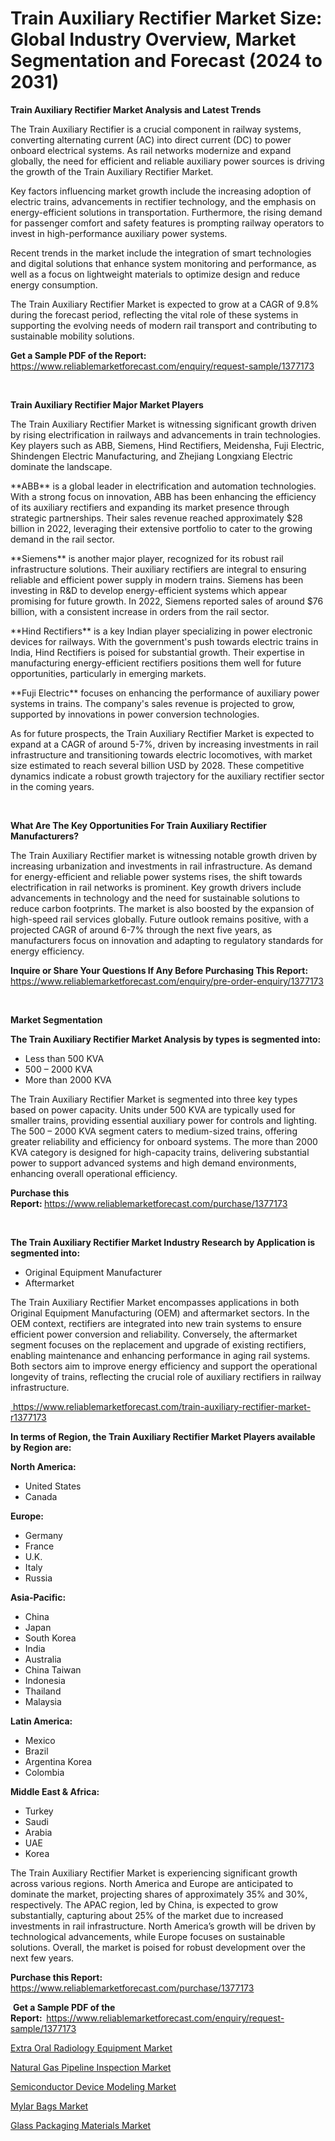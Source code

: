 <p><h1>Train Auxiliary Rectifier Market Size: Global Industry Overview, Market Segmentation and Forecast (2024 to 2031)</h1></p><p><strong>Train Auxiliary Rectifier Market Analysis and Latest Trends</strong></p>
<p><p>The Train Auxiliary Rectifier is a crucial component in railway systems, converting alternating current (AC) into direct current (DC) to power onboard electrical systems. As rail networks modernize and expand globally, the need for efficient and reliable auxiliary power sources is driving the growth of the Train Auxiliary Rectifier Market. </p><p>Key factors influencing market growth include the increasing adoption of electric trains, advancements in rectifier technology, and the emphasis on energy-efficient solutions in transportation. Furthermore, the rising demand for passenger comfort and safety features is prompting railway operators to invest in high-performance auxiliary power systems. </p><p>Recent trends in the market include the integration of smart technologies and digital solutions that enhance system monitoring and performance, as well as a focus on lightweight materials to optimize design and reduce energy consumption. </p><p>The Train Auxiliary Rectifier Market is expected to grow at a CAGR of 9.8% during the forecast period, reflecting the vital role of these systems in supporting the evolving needs of modern rail transport and contributing to sustainable mobility solutions.</p></p>
<p><strong>Get a Sample PDF of the Report:&nbsp;</strong> <a href="https://www.reliablemarketforecast.com/enquiry/request-sample/1377173?utm_campaign=1724&utm_medium=2&utm_source=Github&utm_content=ia&utm_term=23102024&utm_id=train-auxiliary-rectifier">https://www.reliablemarketforecast.com/enquiry/request-sample/1377173</a></p>
<p>&nbsp;</p>
<p><strong>Train Auxiliary Rectifier Major Market Players</strong></p>
<p><p>The Train Auxiliary Rectifier Market is witnessing significant growth driven by rising electrification in railways and advancements in train technologies. Key players such as ABB, Siemens, Hind Rectifiers, Meidensha, Fuji Electric, Shindengen Electric Manufacturing, and Zhejiang Longxiang Electric dominate the landscape.</p><p>**ABB** is a global leader in electrification and automation technologies. With a strong focus on innovation, ABB has been enhancing the efficiency of its auxiliary rectifiers and expanding its market presence through strategic partnerships. Their sales revenue reached approximately $28 billion in 2022, leveraging their extensive portfolio to cater to the growing demand in the rail sector.</p><p>**Siemens** is another major player, recognized for its robust rail infrastructure solutions. Their auxiliary rectifiers are integral to ensuring reliable and efficient power supply in modern trains. Siemens has been investing in R&D to develop energy-efficient systems which appear promising for future growth. In 2022, Siemens reported sales of around $76 billion, with a consistent increase in orders from the rail sector.</p><p>**Hind Rectifiers** is a key Indian player specializing in power electronic devices for railways. With the government's push towards electric trains in India, Hind Rectifiers is poised for substantial growth. Their expertise in manufacturing energy-efficient rectifiers positions them well for future opportunities, particularly in emerging markets.</p><p>**Fuji Electric** focuses on enhancing the performance of auxiliary power systems in trains. The company's sales revenue is projected to grow, supported by innovations in power conversion technologies.</p><p>As for future prospects, the Train Auxiliary Rectifier Market is expected to expand at a CAGR of around 5-7%, driven by increasing investments in rail infrastructure and transitioning towards electric locomotives, with market size estimated to reach several billion USD by 2028. These competitive dynamics indicate a robust growth trajectory for the auxiliary rectifier sector in the coming years.</p></p>
<p>&nbsp;</p>
<p><strong>What Are The Key Opportunities For Train Auxiliary Rectifier Manufacturers?</strong></p>
<p><p>The Train Auxiliary Rectifier market is witnessing notable growth driven by increasing urbanization and investments in rail infrastructure. As demand for energy-efficient and reliable power systems rises, the shift towards electrification in rail networks is prominent. Key growth drivers include advancements in technology and the need for sustainable solutions to reduce carbon footprints. The market is also boosted by the expansion of high-speed rail services globally. Future outlook remains positive, with a projected CAGR of around 6-7% through the next five years, as manufacturers focus on innovation and adapting to regulatory standards for energy efficiency.</p></p>
<p><strong>Inquire or Share Your Questions If Any Before Purchasing This Report:</strong> <a href="https://www.reliablemarketforecast.com/enquiry/pre-order-enquiry/1377173?utm_campaign=1724&utm_medium=2&utm_source=Github&utm_content=ia&utm_term=23102024&utm_id=train-auxiliary-rectifier">https://www.reliablemarketforecast.com/enquiry/pre-order-enquiry/1377173</a></p>
<p>&nbsp;</p>
<p><strong>Market Segmentation</strong></p>
<p><strong>The Train Auxiliary Rectifier Market Analysis by types is segmented into:</strong></p>
<p><ul><li>Less than 500 KVA</li><li>500 – 2000 KVA</li><li>More than 2000 KVA</li></ul></p>
<p><p>The Train Auxiliary Rectifier Market is segmented into three key types based on power capacity. Units under 500 KVA are typically used for smaller trains, providing essential auxiliary power for controls and lighting. The 500 – 2000 KVA segment caters to medium-sized trains, offering greater reliability and efficiency for onboard systems. The more than 2000 KVA category is designed for high-capacity trains, delivering substantial power to support advanced systems and high demand environments, enhancing overall operational efficiency.</p></p>
<p><strong>Purchase this Report:&nbsp;</strong><a href="https://www.reliablemarketforecast.com/purchase/1377173?utm_campaign=1724&utm_medium=2&utm_source=Github&utm_content=ia&utm_term=23102024&utm_id=train-auxiliary-rectifier">https://www.reliablemarketforecast.com/purchase/1377173</a></p>
<p>&nbsp;</p>
<p><strong>The Train Auxiliary Rectifier Market Industry Research by Application is segmented into:</strong></p>
<p><ul><li>Original Equipment Manufacturer</li><li>Aftermarket</li></ul></p>
<p><p>The Train Auxiliary Rectifier Market encompasses applications in both Original Equipment Manufacturing (OEM) and aftermarket sectors. In the OEM context, rectifiers are integrated into new train systems to ensure efficient power conversion and reliability. Conversely, the aftermarket segment focuses on the replacement and upgrade of existing rectifiers, enabling maintenance and enhancing performance in aging rail systems. Both sectors aim to improve energy efficiency and support the operational longevity of trains, reflecting the crucial role of auxiliary rectifiers in railway infrastructure.</p></p>
<p><a href="https://www.reliablemarketforecast.com/train-auxiliary-rectifier-market-r1377173?utm_campaign=1724&utm_medium=2&utm_source=Github&utm_content=ia&utm_term=23102024&utm_id=train-auxiliary-rectifier">&nbsp;https://www.reliablemarketforecast.com/train-auxiliary-rectifier-market-r1377173</a></p>
<p><strong>In terms of Region, the Train Auxiliary Rectifier Market Players available by Region are:</strong></p>
<p>
    <p> <strong> North America: </strong>
        <ul>
            <li>United States</li>
            <li>Canada</li>
        </ul>
        </p> 
    <p> <strong> Europe: </strong>
        <ul>
            <li>Germany</li>
            <li>France</li>
            <li>U.K.</li>
            <li>Italy</li>
            <li>Russia</li>
        </ul>
        </p> 
    <p> <strong> Asia-Pacific: </strong>
        <ul>
            <li>China</li>
            <li>Japan</li>
            <li>South Korea</li>
            <li>India</li>
            <li>Australia</li>
            <li>China Taiwan</li>
            <li>Indonesia</li>
            <li>Thailand</li>
            <li>Malaysia</li>
        </ul>
        </p> 
    <p> <strong> Latin America: </strong>
        <ul>
            <li>Mexico</li>
            <li>Brazil</li>
            <li>Argentina Korea</li>
            <li>Colombia</li>
        </ul>
        </p> 
    <p> <strong> Middle East & Africa: </strong>
        <ul>
            <li>Turkey</li>
            <li>Saudi</li>
            <li>Arabia</li>
            <li>UAE</li>
            <li>Korea</li>
        </ul>
    </p>
    </p>
<p><p>The Train Auxiliary Rectifier Market is experiencing significant growth across various regions. North America and Europe are anticipated to dominate the market, projecting shares of approximately 35% and 30%, respectively. The APAC region, led by China, is expected to grow substantially, capturing about 25% of the market due to increased investments in rail infrastructure. North America’s growth will be driven by technological advancements, while Europe focuses on sustainable solutions. Overall, the market is poised for robust development over the next few years.</p></p>
<p><strong>Purchase this Report: </strong><a href="https://www.reliablemarketforecast.com/purchase/1377173?utm_campaign=1724&utm_medium=2&utm_source=Github&utm_content=ia&utm_term=23102024&utm_id=train-auxiliary-rectifier">https://www.reliablemarketforecast.com/purchase/1377173</a></p>
<p>&nbsp;<strong>Get a Sample PDF of the Report:&nbsp;&nbsp;</strong><a href="https://www.reliablemarketforecast.com/enquiry/request-sample/1377173?utm_campaign=1724&utm_medium=2&utm_source=Github&utm_content=ia&utm_term=23102024&utm_id=train-auxiliary-rectifier">https://www.reliablemarketforecast.com/enquiry/request-sample/1377173</a></p>
<p><strong></strong></p>
<p><p><a href="https://github.com/DianaWilson796/Market-Research-Report-List-1/blob/main/extra-oral-radiology-equipment-market.md?utm_campaign=1724&utm_medium=2&utm_source=Github&utm_content=ia&utm_term=23102024&utm_id=train-auxiliary-rectifier">Extra Oral Radiology Equipment Market</a></p><p><a href="https://www.linkedin.com/pulse/market-dynamics-future-trends-global-natural-gas-pipeline-znpjc?utm_campaign=1724&utm_medium=2&utm_source=Github&utm_content=ia&utm_term=23102024&utm_id=train-auxiliary-rectifier">Natural Gas Pipeline Inspection Market</a></p><p><a href="https://www.linkedin.com/pulse/semiconductor-device-modeling-market-outlook-complete-industry-bfujc?utm_campaign=1724&utm_medium=2&utm_source=Github&utm_content=ia&utm_term=23102024&utm_id=train-auxiliary-rectifier">Semiconductor Device Modeling Market</a></p><p><a href="https://www.linkedin.com/pulse/global-perspectives-mylar-bags-market-trends-forecast-2024-82n8f?utm_campaign=1724&utm_medium=2&utm_source=Github&utm_content=ia&utm_term=23102024&utm_id=train-auxiliary-rectifier">Mylar Bags Market</a></p><p><a href="https://www.linkedin.com/pulse/glass-packaging-materials-market-outlook-forecast-from-2024-1pm3f?utm_campaign=1724&utm_medium=2&utm_source=Github&utm_content=ia&utm_term=23102024&utm_id=train-auxiliary-rectifier">Glass Packaging Materials Market</a></p></p>